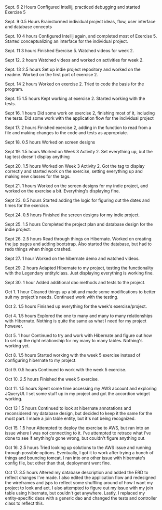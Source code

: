 Sept. 6			2 Hours
Configured Intellij, practiced debugging and started Exercise 5

Sept. 9			0.5 Hours
Brainstormed individual project ideas, flow, user interface and database concepts

Sept. 10		4 hours
Configured Intellij again, and completed most of Exercise 5. Started conceptualizing an interface for the individual project. 

Sept. 11			3 hours
Finished Exercise 5. Watched videos for week 2. 

Sept 12. 		2 hours
Watched videos and worked on activities for week 2. 

Sept. 13 		2.5 hours
Set up indie project repository and worked on the readme. Worked on the first part of exercise 2. 

Sept. 14		2 hours
Worked on exercise 2. Tried to code the basis for the program. 

Sept. 15		1.5 hours
Kept working at exercise 2. Started working with the tests. 

Sept 16. 		1 hours
Did some work on exercise 2, finishing most of it, including the tests. Did some work with the application flow for the individual project

Sept 17. 		2 hours
Finished exercise 2, adding in the function to read from a file and making changes to the code and tests as appropriate. 

Sept 18. 		0.5 hours
Worked on screen designs

Sept 19. 		1.5 hours
Worked on Week 3 Activity 2. Set everything up, but the tag test doesn’t display anything

Sept 20.    1.5 hours
Worked on Week 3 Activity 2. Got the tag to display correctly and started work on the exercise, setting everything up and making new classes for the tags. 

Sept 21.  1 hours
Worked on the screen designs for my indie project, and worked on the exercise a bit. Everything's displaying fine.

Sept 23.  0.5 hours
Started adding the logic for figuring out the dates and times for the exercise. 

Sept 24.  0.5 hours
Finished the screen designs for my indie project.

Sept 25.    1.5 hours
Completed the project plan and database design for the indie project. 

Sept 26. 2.5 hours
Read through things on Hibernate. Worked on creating the jsp pages and adding bootstrap. Also started the database, but had to redo things when things crashed.

Sept 27.    1 hour
Worked on the hibernate demo and watched videos. 

Sept 29.    2 hours
Adapted Hibernate to my project, testing the functionality with the Legendary entity/class. Just displaying everything is working fine.

Sept 30.    1 hour
Added additional dao methods and tests to the project. 

Oct 1.      1 hour
Cleaned things up a bit and made some modifications to better suit my project's needs. Continued work with the testing. 

Oct 2.      1.5 hours
Finished up everything for the week's exercise/project.

Oct 4.      1.5 hours
Explored the one to many and many to many relationships with Hibernate. Nothing is quite the same as what I need for my project however.

Oct 5.      1 hour
Continued to try and work with Hibernate and figure out how to set up the right relationship for my many to many tables. Nothing's working yet.

Oct 8.      1.5 hours
Started working with the week 5 exercise instead of configuring hibernate to my project. 

Oct 9.      0.5 hours
Continued to work with the week 5 exercise.

Oct 10.     2.5 hours
Finished the week 5 exercise.

Oct 11.     1.5 hours
Spent some time accessing my AWS account and exploring JQueryUI. I set some stuff up in my project and got the accordion widget working.

Oct 13      1.5 hours
Continued to look at hibernate annotations and reconsidered my database design, but decided to keep it the same for the most part. I made a join table entity, but it's not being recognized.

Oct 15.     1.5 hour
Attempted to deploy the exercise to AWS, but ran into an issue where I was not connecting to it. I've attempted to retrace what I've done to see if anything's gone wrong, but couldn't figure anything out. 

Oct 16.     2.5 hours
Tried looking up solutions to the AWS issue and running through possible options. Eventually, I got it to work after trying a bunch of things and bouncing tomcat. I ran into one other issue with hibernate's config file, but other than that, deployment went fine. 

Oct 17.     3.5 hours
Altered my database description and added the ERD to reflect changes I've made. I also edited the application flow and redesigned the wireframes and jsps to reflect some shuffling around of how I want my project to look and act. I also attempted to figure out my issue with my join table using hibernate, but couldn't get anywhere. Lastly, I replaced my entity-specific daos with a generic dao and changed the tests and controller class to reflect this. 
